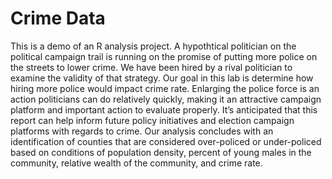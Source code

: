 # Crime Data 
This is a demo of an R analysis project. A hypothtical politician on the political campaign trail is running on the promise
of putting more police on the streets to lower crime. We have been hired by a rival politician to examine the
validity of that strategy. Our goal in this lab is determine how hiring more police would impact crime rate.
Enlarging the police force is an action politicians can do relatively quickly, making it an attractive campaign
platform and important action to evaluate properly. It’s anticipated that this report can help inform future
policy initiatives and election campaign platforms with regards to crime.
Our analysis concludes with an identification of counties that are considered over-policed or under-policed
based on conditions of population density, percent of young males in the community, relative wealth of the
community, and crime rate.
